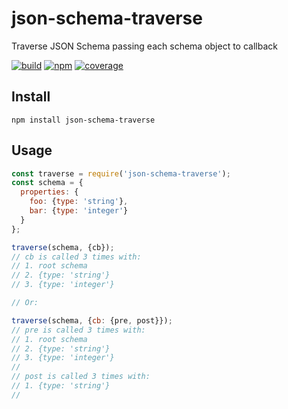 # json-schema-traverse
Traverse JSON Schema passing each schema object to callback

[![build](https://github.com/epoberezkin/json-schema-traverse/workflows/build/badge.svg)](https://github.com/epoberezkin/json-schema-traverse/actions?query=workflow%3Abuild)
[![npm](https://img.shields.io/npm/v/json-schema-traverse)](https://www.npmjs.com/package/json-schema-traverse)
[![coverage](https://coveralls.io/repos/github/epoberezkin/json-schema-traverse/badge.svg?branch=master)](https://coveralls.io/github/epoberezkin/json-schema-traverse?branch=master)


## Install

```
npm install json-schema-traverse
```


## Usage

```javascript
const traverse = require('json-schema-traverse');
const schema = {
  properties: {
    foo: {type: 'string'},
    bar: {type: 'integer'}
  }
};

traverse(schema, {cb});
// cb is called 3 times with:
// 1. root schema
// 2. {type: 'string'}
// 3. {type: 'integer'}

// Or:

traverse(schema, {cb: {pre, post}});
// pre is called 3 times with:
// 1. root schema
// 2. {type: 'string'}
// 3. {type: 'integer'}
//
// post is called 3 times with:
// 1. {type: 'string'}
// 